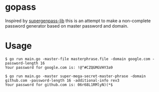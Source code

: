 # gopass
Inspired by [supergenpass-lib](https://github.com/chriszarate/supergenpass-lib) this is an attempt to make a non-complete password generator based on master password and domain.

Usage
=====
    $ go run main.go -master-file masterphrase.file -domain google.com -password-length 16
    Your password for google.com is: !@^#CZQGMGVHY3a9

    $ go run main.go -master super-mega-secret-master-phrase -domain github.com -password-length 16 -additional-info rev3
    Your password for github.com is: 06r68L1RMlyN)(*$
